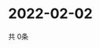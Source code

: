 # 2022-02-02
  共 0条

  <!-- BEGIN -->
  <!-- 最后更新时间Wed Feb 02 2022 10:04:25 GMT+0000 (Coordinated Universal Time) -->
  
  <!-- END -->
  
  